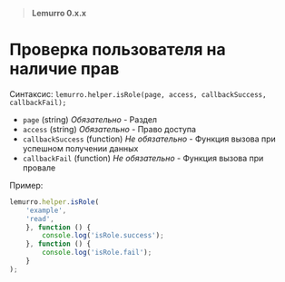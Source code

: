 > **Lemurro 0.x.x**

# Проверка пользователя на наличие прав

Синтаксис: `lemurro.helper.isRole(page, access, callbackSuccess, callbackFail);`
- `page` (string) *Обязательно* - Раздел
- `access` (string) *Обязательно* - Право доступа
- `callbackSuccess` (function) *Не обязательно* - Функция вызова при успешном получении данных
- `callbackFail` (function) *Не обязательно* - Функция вызова при провале

Пример:
```js
lemurro.helper.isRole(
    'example',
    'read',
    }, function () {
        console.log('isRole.success');
    }, function () {
        console.log('isRole.fail');
    }
);
```